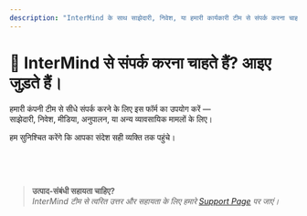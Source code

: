 ```yaml
---
description: "InterMind के साथ साझेदारी, निवेश, या हमारी कार्यकारी टीम से संपर्क करना चाहते हैं? व्यावसायिक पूछताछ, मीडिया अनुरोध, या कानूनी मामलों के लिए इस फॉर्म का उपयोग करें।"
---
```


# 🤝 InterMind से संपर्क करना चाहते हैं? आइए जुड़ते हैं।

हमारी कंपनी टीम से सीधे संपर्क करने के लिए इस फॉर्म का उपयोग करें —  
साझेदारी, निवेश, मीडिया, अनुपालन, या अन्य व्यावसायिक मामलों के लिए।

हम सुनिश्चित करेंगे कि आपका संदेश सही व्यक्ति तक पहुंचे।

<br>

<ContactForm
  formStyle="margin: 1rem auto;"  
  categoryLabel="आप हमसे संपर्क करने का क्या कारण है? *"  
  categoryPlaceholderText="अपना विषय चुनें..."  
  messageLabel="संदेश *"  
  messagePlaceholderText="कोई भी प्रासंगिक पृष्ठभूमि, समयसीमा, या संदर्भ साझा करें जिस पर आप हमसे विचार करवाना चाहते हैं।"  
  buttonText="अपना संदेश भेजें"  
  :services="[
    'रणनीतिक साझेदारी का अवसर',
    'निवेश या फंडिंग चर्चा',
    'एंटरप्राइज समाधान पूछताछ',
    'मीडिया और प्रेस अनुरोध',
    'कानूनी या अनुपालन मामला',
    'सुरक्षा चिंता या रिपोर्ट',
    'व्यावसायिक विकास प्रस्ताव',
    'सामान्य व्यावसायिक पूछताछ'
  ]"
/>

<br>

> **उत्पाद-संबंधी सहायता चाहिए?**  
> _InterMind टीम से त्वरित उत्तर और सहायता के लिए हमारे [Support Page](../help) पर जाएं।_